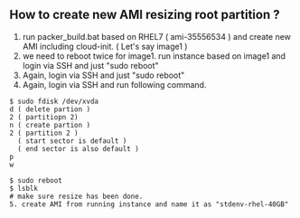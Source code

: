 How to create new AMI resizing root partition ?
-----------------------------------------------

1. run packer_build.bat based on RHEL7 ( ami-35556534 ) and create new AMI including cloud-init. ( Let's say image1 )
2. we need to reboot twice for image1. run instance based on image1 and login via SSH and just "sudo reboot"
3. Again, login via SSH and just "sudo reboot"
4. Again, login via SSH and run following command.
```
$ sudo fdisk /dev/xvda
d ( delete partion )
2 ( partitiopn 2)
n ( create partion )
2 ( partition 2 )
  ( start sector is default )
  ( end sector is also default )
p
w

$ sudo reboot
$ lsblk
# make sure resize has been done.
5. create AMI from running instance and name it as "stdenv-rhel-40GB"
```
